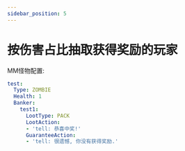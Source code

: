 ```yaml
---
sidebar_position: 5
---
```


# 按伤害占比抽取获得奖励的玩家

MM怪物配置:

```yaml
test:
  Type: ZOMBIE
  Health: 1
  Banker:
    test1:
      LootType: PACK
      LootAction:
      - 'tell: 恭喜中奖!'
      GuaranteeAction:
      - 'tell: 很遗憾, 你没有获得奖励.'
```
